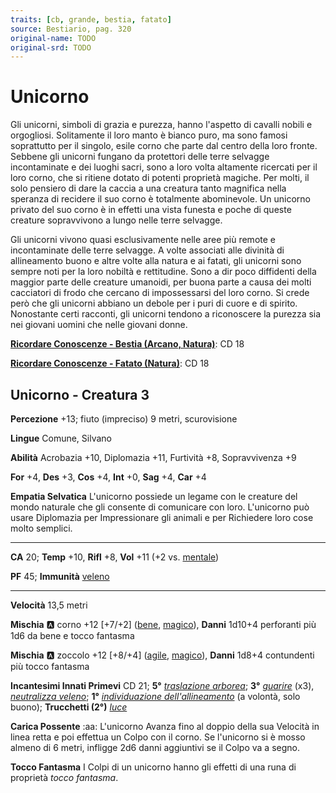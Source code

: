 ```yaml
---
traits: [cb, grande, bestia, fatato]
source: Bestiario, pag. 320
original-name: TODO
original-srd: TODO
---
```


# Unicorno

Gli unicorni, simboli di grazia e purezza, hanno l'aspetto di cavalli nobili e orgogliosi. Solitamente il loro manto è bianco puro, ma sono famosi soprattutto per il singolo, esile corno che parte dal centro della loro fronte. Sebbene gli unicorni fungano da protettori delle terre selvagge incontaminate e dei luoghi sacri, sono a loro volta altamente ricercati per il loro corno, che si ritiene dotato di potenti proprietà magiche. Per molti, il solo pensiero di dare la caccia a una creatura tanto magnifica nella speranza di recidere il suo corno è totalmente abominevole. Un unicorno privato del suo corno è in effetti una vista funesta e poche di queste creature sopravvivono a lungo nelle terre selvagge.

Gli unicorni vivono quasi esclusivamente nelle aree più remote e incontaminate delle terre selvagge. A volte associati alle divinità di allineamento buono e altre volte alla natura e ai fatati, gli unicorni sono sempre noti per la loro nobiltà e rettitudine. Sono a dir poco diffidenti della maggior parte delle creature umanoidi, per buona parte a causa dei molti cacciatori di frodo che cercano di impossessarsi del loro corno. Si crede però che gli unicorni abbiano un debole per i puri di cuore e di spirito. Nonostante certi racconti, gli unicorni tendono a riconoscere la purezza sia nei giovani uomini che nelle giovani donne.

**[Ricordare Conoscenze - Bestia (Arcano, Natura)](/azioni/ricordare-conoscenze)**: CD 18

**[Ricordare Conoscenze - Fatato (Natura)](/azioni/ricordare-conoscenze)**: CD 18

## Unicorno - Creatura 3

**Percezione** +13; fiuto (impreciso) 9 metri, scurovisione

**Lingue** Comune, Silvano

**Abilità** Acrobazia +10, Diplomazia +11, Furtività +8, Sopravvivenza +9

**For** +4, **Des** +3, **Cos** +4, **Int** +0, **Sag** +4, **Car** +4

**Empatia Selvatica** L'unicorno possiede un legame con le creature del mondo naturale che gli consente di comunicare con loro. L'unicorno può usare Diplomazia per Impressionare gli animali e per Richiedere loro cose molto semplici.

***

**CA** 20; **Temp** +10, **Rifl** +8, **Vol** +11 (+2 vs. [mentale](/tratti/mentale))

**PF** 45; **Immunità** [veleno](/tratti/veleno)

***

**Velocità** 13,5 metri

**Mischia** :a: corno +12 \[+7/+2] ([bene](/tratti/bene), [magico](/tratti/magico)), **Danni** 1d10+4 perforanti più 1d6 da bene e tocco fantasma

**Mischia** :a: zoccolo +12 \[+8/+4] ([agile](/tratti/agile), [magico](/tratti/magico)), **Danni** 1d8+4 contundenti più tocco fantasma

**Incantesimi Innati Primevi** CD 21; **5°** *[traslazione arborea](/incantesimi/traslazione-arborea)*; **3°**  *[guarire](/incantesimi/guarire)* (x3), *[neutralizza veleno](/incantesimi/neutralizza-veleno)*; **1°** *[individuazione dell'allineamento](/incantesimi/individuazione-dellallineamento)* (a volontà, solo buono); **Trucchetti (2°)** *[luce](/incantesimi/luce)*

**Carica Possente** :aa: L'unicorno Avanza fino al doppio della sua Velocità in linea retta e poi effettua un Colpo con il corno. Se l'unicorno si è mosso almeno di 6 metri, infligge 2d6 danni aggiuntivi se il Colpo va a segno.

**Tocco Fantasma** I Colpi di un unicorno hanno gli effetti di una runa di proprietà *tocco fantasma*.
